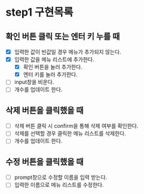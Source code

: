 # step1 구현목록

## 확인 버튼 클릭 또는 엔터 키 누를 때

- [x] 입력한 값이 빈값일 경우 메뉴가 추가되지 않는다.
- [x] 입력한 값을 메뉴 리스트에 추가한다.
  - [x] 확인 버튼을 눌러 추가한다.
  - [x] 엔터 키를 눌러 추가한다.
- [ ] input창을 비운다.
- [ ] 개수를 업데이트 한다.

## 삭제 버튼을 클릭했을 때

- [ ] 삭제 버튼 클릭 시 confirm을 통해 삭제 여부를 확인한다.
- [ ] 삭제를 선택할 경우 클릭한 메뉴 리스트를 삭제한다.
- [ ] 개수를 업데이트 한다.

## 수정 버튼을 클릭했을 때

- [ ] prompt창으로 수정할 이름을 입력 받는다.
- [ ] 입력한 이름으로 메뉴 리스트를 수정한다.
